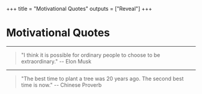 +++
title = "Motivational Quotes"
outputs = ["Reveal"]
+++

# Motivational Quotes
---

> "I think it is possible for ordinary people to choose to be extraordinary." -- Elon Musk

---

> "The best time to plant a tree was 20 years ago. The second best time is now." -- Chinese Proverb